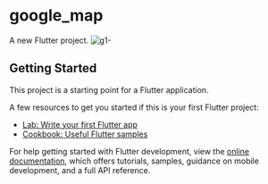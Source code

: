 # google_map

A new Flutter project.
![g1-](https://user-images.githubusercontent.com/115440899/217258643-24d0c421-1f7e-4c28-9662-a9a0b1219135.png)

## Getting Started

This project is a starting point for a Flutter application.

A few resources to get you started if this is your first Flutter project:

- [Lab: Write your first Flutter app](https://docs.flutter.dev/get-started/codelab)
- [Cookbook: Useful Flutter samples](https://docs.flutter.dev/cookbook)

For help getting started with Flutter development, view the
[online documentation](https://docs.flutter.dev/), which offers tutorials,
samples, guidance on mobile development, and a full API reference.
